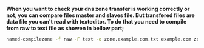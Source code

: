 **When you want to check your dns zone transfer is
working correctly or not, you can compare files
master and slaves file. But transfered files are data
file you can't read with texteditor. To do that
you need to compile from raw to text file
as showen in bellow part;**

```bash
named-compilezone -f raw -F text -o zone.example.com.txt example.com zone.example.com
```
